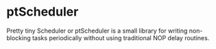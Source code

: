 # ptScheduler
Pretty tiny Scheduler or ptScheduler is a small library for writing non-blocking tasks periodically without using traditional NOP delay routines.
